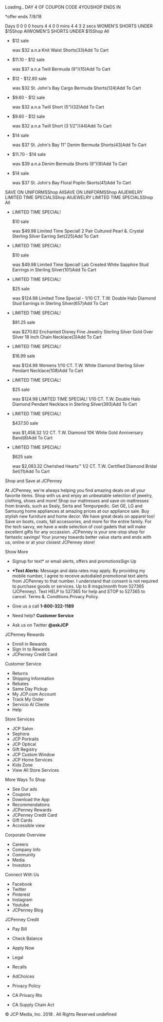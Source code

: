Loading.. DAY 4 OF COUPON CODE 4YOUSHOP ENDS IN

\*offer ends 7/8/18

Days 0 0 0 0 hours 4 4 0 0 mins 4 4 3 2 secs WOMEN'S SHORTS UNDER $15Shop AllWOMEN'S SHORTS UNDER $15Shop All

*   $12 sale
    
    was $32 a.n.a Knit Waist Shorts(33)Add To Cart
*   $11.10 - $12 sale
    
    was $37 a.n.a Twill Bermuda (9")(15)Add To Cart
*   $12 - $12.80 sale
    
    was $32 St. John's Bay Cargo Bermuda Shorts(124)Add To Cart
*   $9.60 - $12 sale
    
    was $32 a.n.a Twill Short (5")(32)Add To Cart
*   $9.60 - $12 sale
    
    was $32 a.n.a Twill Short (3 1/2")(44)Add To Cart
*   $14 sale
    
    was $37 St. John's Bay 11" Denim Bermuda Shorts(43)Add To Cart
*   $11.70 - $14 sale
    
    was $39 a.n.a Denim Bermuda Shorts (9")(9)Add To Cart
*   $14 sale
    
    was $37 St. John's Bay Floral Poplin Skorts(41)Add To Cart

SAVE ON UNIFORMSShop AllSAVE ON UNIFORMSShop AllJEWELRY LIMITED TIME SPECIALSShop AllJEWELRY LIMITED TIME SPECIALSShop All

*   LIMITED TIME SPECIAL!
    
    $10 sale
    
    was $49.98 Limited Time Special! 2 Pair Cultured Pearl &. Crystal Sterling Silver Earring Set(225)Add To Cart
*   LIMITED TIME SPECIAL!
    
    $10 sale
    
    was $49.98 Limited Time Special! Lab Created White Sapphire Stud Earrings in Sterling Silver(101)Add To Cart
*   LIMITED TIME SPECIAL!
    
    $25 sale
    
    was $124.98 Limited Time Special - 1/10 CT. T.W. Double Halo Diamond Stud Earrings in Sterling Silver(657)Add To Cart
*   LIMITED TIME SPECIAL!
    
    $81.25 sale
    
    was $270.82 Enchanted Disney Fine Jewelry Sterling Silver Gold Over Silver 18 Inch Chain Necklace(3)Add To Cart
*   LIMITED TIME SPECIAL!
    
    $16.99 sale
    
    was $124.98 Womens 1/10 CT. T.W. White Diamond Sterling Silver Pendant Necklace(108)Add To Cart
*   LIMITED TIME SPECIAL!
    
    $25 sale
    
    was $124.98 LIMITED TIME SPECIAL! 1/10 CT. T.W. Double Halo Diamond Pendant Necklace in Sterling Silver(393)Add To Cart
*   LIMITED TIME SPECIAL!
    
    $437.50 sale
    
    was $1,458.32 1/2 CT. T.W. Diamond 10K White Gold Anniversary Band(8)Add To Cart
*   LIMITED TIME SPECIAL!
    
    $625 sale
    
    was $2,083.32 Cherished Hearts™ 1/2 CT. T.W. Certified Diamond Bridal Set(11)Add To Cart

Shop and Save at JCPenney

At JCPenney, we're always helping you find amazing deals on all your favorite items. Shop with us and enjoy an unbeatable selection of jewelry, clothing, shoes and more! Shop our mattresses and save on mattresses from brands, such as Sealy, Serta and Tempurpedic. Get GE, LG and Samsung home appliances at amazing prices at our appliance sale. Buy stylish new furniture and home decor. We have great deals on apparel too! Save on boots, coats, fall accessories, and more for the entire family. For the tech savvy, we have a wide selection of cool gadets that will make excellent gifts for any occassion. JCPenney is your one-stop shop for fantastic savings! Your journey towards better value starts and ends with us, online or at your closest JCPenney store!

Show More

*   Signup for text\* or email alerts, offers and promotionsSign Up
*   **\*Text Alerts:** Message and data rates may apply. By providing my mobile number, I agree to receive autodialed promotional text alerts from JCPenney to that number. I understand that consent is not required to purchase goods or services. Up to 8 msgs/month from 527365 (JCPenney). Text HELP to 527365 for help and STOP to 527365 to cancel. Terms &. Conditions.Privacy Policy.

*   Give us a call **1-800-322-1189**
*   Need help? **Customer Service**
*   Ask us on Twitter **@askJCP**

JCPenney Rewards

*   Enroll in Rewards
*   Sign In to Rewards
*   JCPenney Credit Card

Customer Service

*   Returns
*   Shipping Information
*   Rebates
*   Same Day Pickup
*   My JCP.com Account
*   Track My Order
*   Servicio Al Cliente
*   Help

Store Services

*   JCP Salon
*   Sephora
*   JCP Portraits
*   JCP Optical
*   Gift Registry
*   JCP Custom Window
*   JCP Home Services
*   Kids Zone
*   View All Store Services

More Ways To Shop

*   See Our ads
*   Coupons
*   Download the App
*   Recommendations
*   JCPenney Rewards
*   JCPenney Credit Card
*   Gift Cards
*   Accessible view

Corporate Overview

*   Careers
*   Company Info
*   Community
*   Media
*   Investors

Connect With Us

*   Facebook
*   Twitter
*   Pinterest
*   Instagram
*   Youtube
*   JCPenney Blog

JCPenney Credit

*   Pay Bill
*   Check Balance
*   Apply Now

*   Legal
*   Recalls
*   AdChoices

*   Privacy Policy
*   CA Privacy Rts
*   CA Supply Chain Act

© JCP Media, Inc. 2018 . All Rights Reserved undefined
